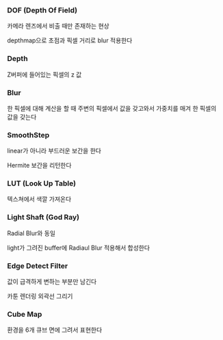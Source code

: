 ### DOF (Depth Of Field)

카메라 렌즈에서 비출 때만 존재하는 현상

depthmap으로 초점과 픽셀 거리로 blur 적용한다 

### Depth

Z버퍼에 들어있는 픽셀의 z 값

### Blur

한 픽셀에 대해 계산을 할 때 주변의 픽셀에서 값을 갖고와서 가중치를 매겨 한 픽셀의 값을 갖는다 

### SmoothStep

linear가 아니라 부드러운 보간을 한다 

Hermite 보간을 리턴한다 

### LUT (Look Up Table)

텍스쳐에서 색깔 가져온다 

### Light Shaft (God Ray)

Radial Blur와 동일

light가 그려진 buffer에 Radiaul Blur 적용해서 합성한다 

### Edge Detect Filter

값이 급격하게 변하는 부분만 남긴다 

카툰 렌더링 외곽선 그리기

### Cube Map

환경을 6개 큐브 면에 그려서 표현한다
